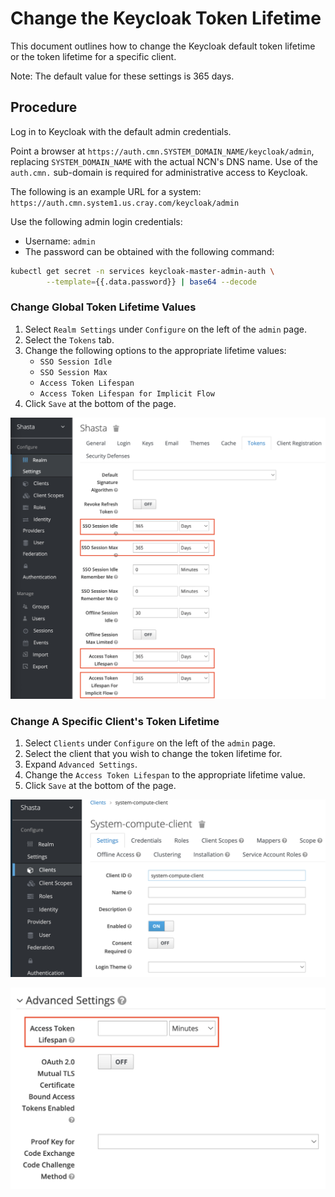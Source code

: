 # Change the Keycloak Token Lifetime

This document outlines how to change the Keycloak default token lifetime or the token
lifetime for a specific client.

Note: The default value for these settings is 365 days.

## Procedure

Log in to Keycloak with the default admin credentials.

Point a browser at `https://auth.cmn.SYSTEM_DOMAIN_NAME/keycloak/admin`, replacing `SYSTEM_DOMAIN_NAME` with the actual NCN's DNS name. Use of the `auth.cmn.` sub-domain is required for administrative access to Keycloak.

The following is an example URL for a system: `https://auth.cmn.system1.us.cray.com/keycloak/admin`

Use the following admin login credentials:

- Username: `admin`
- The password can be obtained with the following command:

```bash
kubectl get secret -n services keycloak-master-admin-auth \
        --template={{.data.password}} | base64 --decode
```

### Change Global Token Lifetime Values

1. Select `Realm Settings` under `Configure` on the left of the `admin` page.
1. Select the `Tokens` tab.
1. Change the following options to the appropriate lifetime values:
   - `SSO Session Idle`
   - `SSO Session Max`
   - `Access Token Lifespan`
   - `Access Token Lifespan for Implicit Flow`
1. Click `Save` at the bottom of the page.

![Global Token Lifetime Options](../../img/operations/Keycloak_Global_Token_Lifetime.png)

### Change A Specific Client's Token Lifetime

1. Select `Clients` under `Configure` on the left of the `admin` page.
1. Select the client that you wish to change the token lifetime for.
1. Expand `Advanced Settings`.
1. Change the `Access Token Lifespan` to the appropriate lifetime value.
1. Click `Save` at the bottom of the page.

![Client Settings](../../img/operations/Keycloak_Client_Settings.png)

![Client Token Lifetime Options](../../img/operations/Keycloak_Client_Token_Lifetime.png)
